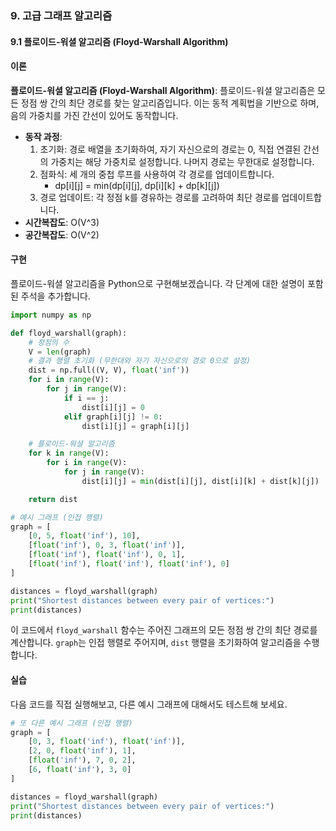### 9. 고급 그래프 알고리즘 

#### 9.1 플로이드-워셜 알고리즘 (Floyd-Warshall Algorithm)

#### 이론
**플로이드-워셜 알고리즘 (Floyd-Warshall Algorithm)**: 플로이드-워셜 알고리즘은 모든 정점 쌍 간의 최단 경로를 찾는 알고리즘입니다. 이는 동적 계획법을 기반으로 하며, 음의 가중치를 가진 간선이 있어도 동작합니다.
- **동작 과정**:
  1. 초기화: 경로 배열을 초기화하여, 자기 자신으로의 경로는 0, 직접 연결된 간선의 가중치는 해당 가중치로 설정합니다. 나머지 경로는 무한대로 설정합니다.
  2. 점화식: 세 개의 중첩 루프를 사용하여 각 경로를 업데이트합니다.
     - dp[i][j] = min(dp[i][j], dp[i][k] + dp[k][j])
  3. 경로 업데이트: 각 정점 k를 경유하는 경로를 고려하여 최단 경로를 업데이트합니다.
- **시간복잡도**: O(V^3)
- **공간복잡도**: O(V^2)

#### 구현
플로이드-워셜 알고리즘을 Python으로 구현해보겠습니다. 각 단계에 대한 설명이 포함된 주석을 추가합니다.

```python
import numpy as np

def floyd_warshall(graph):
    # 정점의 수
    V = len(graph)
    # 결과 행렬 초기화 (무한대와 자기 자신으로의 경로 0으로 설정)
    dist = np.full((V, V), float('inf'))
    for i in range(V):
        for j in range(V):
            if i == j:
                dist[i][j] = 0
            elif graph[i][j] != 0:
                dist[i][j] = graph[i][j]

    # 플로이드-워셜 알고리즘
    for k in range(V):
        for i in range(V):
            for j in range(V):
                dist[i][j] = min(dist[i][j], dist[i][k] + dist[k][j])

    return dist

# 예시 그래프 (인접 행렬)
graph = [
    [0, 5, float('inf'), 10],
    [float('inf'), 0, 3, float('inf')],
    [float('inf'), float('inf'), 0, 1],
    [float('inf'), float('inf'), float('inf'), 0]
]

distances = floyd_warshall(graph)
print("Shortest distances between every pair of vertices:")
print(distances)
```

이 코드에서 `floyd_warshall` 함수는 주어진 그래프의 모든 정점 쌍 간의 최단 경로를 계산합니다. `graph`는 인접 행렬로 주어지며, `dist` 행렬을 초기화하여 알고리즘을 수행합니다.

#### 실습
다음 코드를 직접 실행해보고, 다른 예시 그래프에 대해서도 테스트해 보세요.

```python
# 또 다른 예시 그래프 (인접 행렬)
graph = [
    [0, 3, float('inf'), float('inf')],
    [2, 0, float('inf'), 1],
    [float('inf'), 7, 0, 2],
    [6, float('inf'), 3, 0]
]

distances = floyd_warshall(graph)
print("Shortest distances between every pair of vertices:")
print(distances)
```
